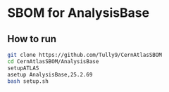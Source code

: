 # SBOM for AnalysisBase

## How to run
```bash
git clone https://github.com/Tully9/CernAtlasSBOM
cd CernAtlasSBOM/AnalysisBase
setupATLAS
asetup AnalysisBase,25.2.69
bash setup.sh

```